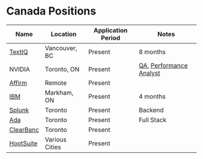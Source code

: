 # Canada Positions
| Name  |  Location |  Application Period |  Notes |
|---|---|---|--|
| [TextIQ](https://www.textiq.com/career?gh_jid=4842589002&gh_src=79c6e7c02us#hs_cos_wrapper_module_160217510986777) | Vancouver, BC | Present | 8 months |
| NVIDIA | Toronto, ON | Present | [QA](https://nvidia.wd5.myworkdayjobs.com/en-US/NVIDIAExternalCareerSite/job/Canada-Toronto/Software-QA-Engineer-Intern---Fall-2021_JR1933351-1?source=jobboardindeed), [Performance Analyst](https://nvidia.wd5.myworkdayjobs.com/en-US/NVIDIAExternalCareerSite/job/Canada-Toronto/Performance-Analyst-Intern---Fall-2021_JR1933341-1?source=jobboardindeed) |
| [Affirm](https://boards.greenhouse.io/affirm/jobs/4326084003) | Remote | Present | |
| [IBM](https://careers.ibm.com/job/12671831/software-engineer-intern-4-months-toronto-ca/) | Markham, ON | Present | 4 months | 
| [Splunk](https://www.splunk.com/en_us/careers/jobs/software-development-engineering-backend-19225.html) | Toronto | Present | Backend | 
| [Ada](https://jobs.lever.co/ada/7c05c9c8-e692-4d13-bef7-6ee7cd5dc08b?lever-source=LinkedInJobs) | Toronto | Present | Full Stack | 
| [ClearBanc](https://boards.greenhouse.io/clearbanc/jobs/4319169003?gh_src=ece650753us) | Toronto | Present | | 
| [HootSuite](https://careers.hootsuite.com/global/en/job/2579789?gh_jid=2579789&gh_src=8tmbhj1) | Various Cities | Present | | 
